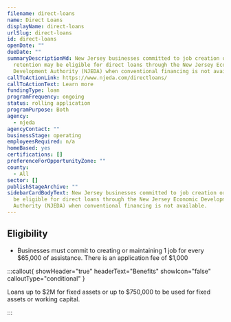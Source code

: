 ```yaml
---
filename: direct-loans
name: Direct Loans
displayName: direct-loans
urlSlug: direct-loans
id: direct-loans
openDate: ""
dueDate: ""
summaryDescriptionMd: New Jersey businesses committed to job creation or
  retention may be eligible for direct loans through the New Jersey Economic
  Development Authority (NJEDA) when conventional financing is not available.
callToActionLink: https://www.njeda.com/directloans/
callToActionText: Learn more
fundingType: loan
programFrequency: ongoing
status: rolling application
programPurpose: Both
agency:
  - njeda
agencyContact: ""
businessStage: operating
employeesRequired: n/a
homeBased: yes
certifications: []
preferenceForOpportunityZone: ""
county:
  - All
sector: []
publishStageArchive: ""
sidebarCardBodyText: New Jersey businesses committed to job creation or retention may
  be eligible for direct loans through the New Jersey Economic Development
  Authority (NJEDA) when conventional financing is not available.
---
```


## Eligibility

- Businesses must commit to creating or maintaining 1 job for every $65,000 of assistance. There is an application fee of $1,000

:::callout{ showHeader="true" headerText="Benefits" showIcon="false" calloutType="conditional" }

Loans up to $2M for fixed assets or up to $750,000 to be used for fixed assets or working capital.

:::
